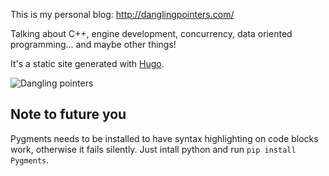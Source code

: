 This is my personal blog: http://danglingpointers.com/

Talking about C++, engine development, concurrency, data oriented programming... and maybe other things!

It's a static site generated with [Hugo](https://gohugo.io/).

![Dangling pointers](http://danglingpointers.com/images/dangling-pointers.png)

## Note to future you
Pygments needs to be installed to have syntax highlighting on code blocks work, otherwise it fails silently. Just intall python and run `pip install Pygments`.
